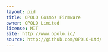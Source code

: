 ```yaml
---
layout: pid
title: OPOLO Cosmos Firmware
owner: OPOLO Limited
license: MIT
site: http://www.opolo.io/
source: http://github.com/OPOLO-Ltd/
---
```

